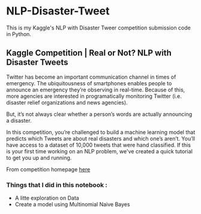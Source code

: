 # NLP-Disaster-Tweet

This is my Kaggle's NLP with Disaster Tweer competition submission code in Python.

## Kaggle Competition | Real or Not? NLP with Disaster Tweets

Twitter has become an important communication channel in times of emergency.
The ubiquitousness of smartphones enables people to announce an emergency they’re observing in real-time. Because of this, more agencies are interested in programatically monitoring Twitter (i.e. disaster relief organizations and news agencies).

But, it’s not always clear whether a person’s words are actually announcing a disaster.

In this competition, you’re challenged to build a machine learning model that predicts which Tweets are about real disasters and which one’s aren’t. You’ll have access to a dataset of 10,000 tweets that were hand classified. If this is your first time working on an NLP problem, we've created a quick tutorial to get you up and running.

From competition homepage [here](https://www.kaggle.com/c/nlp-getting-started/overview)

### Things that I did in this notebook :
* A litte exploration on Data
* Create a model using Multinomial Naive Bayes
